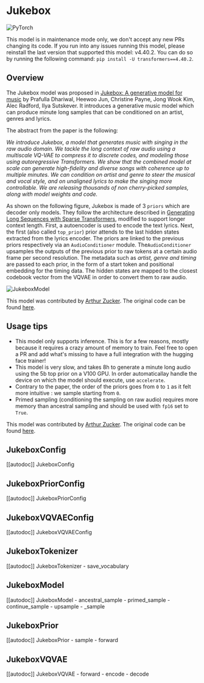 <!--Copyright 2022 The HuggingFace Team. All rights reserved.

Licensed under the Apache License, Version 2.0 (the "License"); you may not use this file except in compliance with
the License. You may obtain a copy of the License at

http://www.apache.org/licenses/LICENSE-2.0

Unless required by applicable law or agreed to in writing, software distributed under the License is distributed on
an "AS IS" BASIS, WITHOUT WARRANTIES OR CONDITIONS OF ANY KIND, either express or implied. See the License for the
specific language governing permissions and limitations under the License.

⚠️ Note that this file is in Markdown but contain specific syntax for our doc-builder (similar to MDX) that may not be
rendered properly in your Markdown viewer.

-->
# Jukebox

<div class="flex flex-wrap space-x-1">
<img alt="PyTorch" src="https://img.shields.io/badge/PyTorch-DE3412?style=flat&logo=pytorch&logoColor=white">
</div>

<Tip warning={true}>

This model is in maintenance mode only, we don't accept any new PRs changing its code.
If you run into any issues running this model, please reinstall the last version that supported this model: v4.40.2.
You can do so by running the following command: `pip install -U transformers==4.40.2`.

</Tip>

## Overview

The Jukebox model was proposed in [Jukebox: A generative model for music](https://huggingface.co/papers/2005.00341)
by Prafulla Dhariwal, Heewoo Jun, Christine Payne, Jong Wook Kim, Alec Radford,
Ilya Sutskever. It introduces a generative music model which can produce minute long samples that can be conditioned on
an artist, genres and lyrics.

The abstract from the paper is the following:

*We introduce Jukebox, a model that generates music with singing in the raw audio domain. We tackle the long context of raw audio using a multiscale VQ-VAE to compress it to discrete codes, and modeling those using autoregressive Transformers. We show that the combined model at scale can generate high-fidelity and diverse songs with coherence up to multiple minutes. We can condition on artist and genre to steer the musical and vocal style, and on unaligned lyrics to make the singing more controllable. We are releasing thousands of non cherry-picked samples, along with model weights and code.*

As shown on the following figure, Jukebox is made of 3 `priors` which are decoder only models. They follow the architecture described in [Generating Long Sequences with Sparse Transformers](https://huggingface.co/papers/1904.10509), modified to support longer context length.
First, a autoencoder is used to encode the text lyrics. Next, the first (also called `top_prior`) prior attends to the last hidden states extracted from the lyrics encoder. The priors are linked to the previous priors respectively via an `AudioConditioner` module. The`AudioConditioner` upsamples the outputs of the previous prior to raw tokens at a certain audio frame per second resolution.
The metadata such as *artist, genre and timing* are passed to each prior, in the form of a start token and positional embedding for the timing data.  The hidden states are mapped to the closest codebook vector from the VQVAE in order to convert them to raw audio.

![JukeboxModel](https://gist.githubusercontent.com/ArthurZucker/92c1acaae62ebf1b6a951710bdd8b6af/raw/c9c517bf4eff61393f6c7dec9366ef02bdd059a3/jukebox.svg)

This model was contributed by [Arthur Zucker](https://huggingface.co/ArthurZ).
The original code can be found [here](https://github.com/openai/jukebox).

## Usage tips

- This model only supports inference. This is for a few reasons, mostly because it requires a crazy amount of memory to train. Feel free to open a PR and add what's missing to have a full integration with the hugging face trainer!
- This model is very slow, and takes 8h to generate a minute long audio using the 5b top prior on a V100 GPU. In order automaticallay handle the device on which the model should execute, use `accelerate`.
- Contrary to the paper, the order of the priors goes from `0` to `1` as it felt more intuitive : we sample starting from `0`.
- Primed sampling (conditioning the sampling on raw audio) requires more memory than ancestral sampling and should be used with `fp16` set to `True`.

This model was contributed by [Arthur Zucker](https://huggingface.co/ArthurZ).
The original code can be found [here](https://github.com/openai/jukebox).

## JukeboxConfig

[[autodoc]] JukeboxConfig

## JukeboxPriorConfig

[[autodoc]] JukeboxPriorConfig

## JukeboxVQVAEConfig

[[autodoc]] JukeboxVQVAEConfig

## JukeboxTokenizer

[[autodoc]] JukeboxTokenizer
    - save_vocabulary

## JukeboxModel

[[autodoc]] JukeboxModel
    - ancestral_sample
    - primed_sample
    - continue_sample
    - upsample
    - _sample

## JukeboxPrior

[[autodoc]] JukeboxPrior
    - sample
    - forward

## JukeboxVQVAE

[[autodoc]] JukeboxVQVAE
    - forward
    - encode
    - decode
